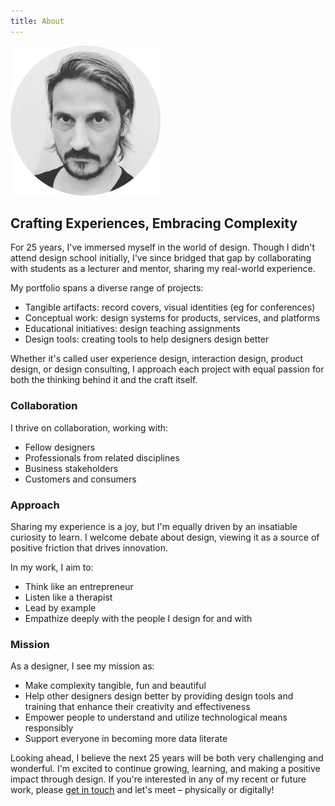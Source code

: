 ```yaml
---
title: About
---
```

![Image of Christophe](./assets/ch.png)

## Crafting Experiences, Embracing Complexity

For 25 years, I've immersed myself in the world of design. Though I didn't attend design school initially, I've since bridged that gap by collaborating with students as a lecturer and mentor, sharing my real-world experience.  
  
My portfolio spans a diverse range of projects:  
  
* Tangible artifacts: record covers, visual identities (eg for conferences)
* Conceptual work: design systems for products, services, and platforms
* Educational initiatives: design teaching assignments
* Design tools: creating tools to help designers design better
  
Whether it's called user experience design, interaction design, product design, or design consulting, I approach each project with equal passion for both the thinking behind it and the craft itself.

### Collaboration

I thrive on collaboration, working with:  
  
* Fellow designers
* Professionals from related disciplines
* Business stakeholders
* Customers and consumers

### Approach

Sharing my experience is a joy, but I'm equally driven by an insatiable curiosity to learn. I welcome debate about design, viewing it as a source of positive friction that drives innovation.  
  
In my work, I aim to:  
  
* Think like an entrepreneur
* Listen like a therapist
* Lead by example
* Empathize deeply with the people I design for and with

### Mission

As a designer, I see my mission as:  
  
* Make complexity tangible, fun and beautiful
* Help other designers design better by providing design tools and training that enhance their creativity and effectiveness
* Empower people to understand and utilize technological means responsibly
* Support everyone in becoming more data literate

Looking ahead, I believe the next 25 years will be both very challenging and wonderful. I'm excited to continue growing, learning, and making a positive impact through design. If you're interested in any of my recent or future work, please [get in touch](mailto:ch@dataliterate.de) and let's meet – physically or digitally!